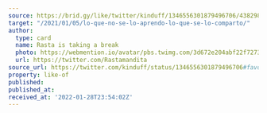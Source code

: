 ```yaml
---
source: https://brid.gy/like/twitter/kinduff/1346556301879496706/43829855
target: "/2021/01/05/lo-que-no-se-lo-aprendo-lo-que-se-lo-comparto/"
author:
  type: card
  name: Rasta is taking a break
  photo: https://webmention.io/avatar/pbs.twimg.com/3d672e204abf22f7273abc8b8f1601aef5be594101b21f61a70b13f5123462e6.jpg
  url: https://twitter.com/Rastamandita
source_url: https://twitter.com/kinduff/status/1346556301879496706#favorited-by-43829855
property: like-of
published:
published_at:
received_at: '2022-01-28T23:54:02Z'
---
```



